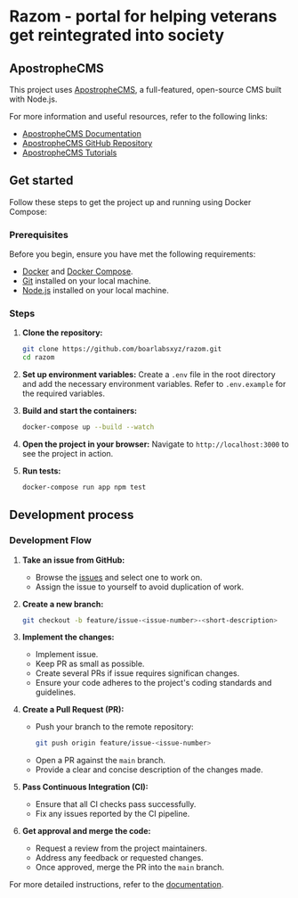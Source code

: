 # Razom - portal for helping veterans get reintegrated into society


## ApostropheCMS

This project uses [ApostropheCMS](https://apostrophecms.com/), a full-featured, open-source CMS built with Node.js.

For more information and useful resources, refer to the following links:

- [ApostropheCMS Documentation](https://docs.apostrophecms.org/)
- [ApostropheCMS GitHub Repository](https://github.com/apostrophecms/apostrophe)
- [ApostropheCMS Tutorials](https://apostrophecms.com/docs/tutorials/getting-started/)

## Get started

Follow these steps to get the project up and running using Docker Compose:
### Prerequisites

Before you begin, ensure you have met the following requirements:

- [Docker](https://www.docker.com/get-started) and [Docker Compose](https://docs.docker.com/compose/install/).
- [Git](https://git-scm.com/book/en/v2/Getting-Started-Installing-Git) installed on your local machine.
- [Node.js](https://nodejs.org/) installed on your local machine.

### Steps
1. **Clone the repository:**
    ```sh
    git clone https://github.com/boarlabsxyz/razom.git 
    cd razom
    ```

2. **Set up environment variables:**
    Create a `.env` file in the root directory and add the necessary environment variables. Refer to `.env.example` for the required variables.

3. **Build and start the containers:**
    ```sh
    docker-compose up --build --watch
    ```

4. **Open the project in your browser:**
    Navigate to `http://localhost:3000` to see the project in action.

5. **Run tests:**
    ```sh
    docker-compose run app npm test
    ```

## Development process


### Development Flow

1. **Take an issue from GitHub:**
    - Browse the [issues](https://github.com/boarlabsxyz/razom/issues) and select one to work on.
    - Assign the issue to yourself to avoid duplication of work.

2. **Create a new branch:**
    ```sh
    git checkout -b feature/issue-<issue-number>-<short-description>
    ```

3. **Implement the changes:**
    - Implement issue.
    - Keep PR as small as possible.
    - Create several PRs if issue requires significan changes.
    - Ensure your code adheres to the project's coding standards and guidelines.

4. **Create a Pull Request (PR):**
    - Push your branch to the remote repository:
        ```sh
        git push origin feature/issue-<issue-number>
        ```
    - Open a PR against the `main` branch.
    - Provide a clear and concise description of the changes made.

5. **Pass Continuous Integration (CI):**
    - Ensure that all CI checks pass successfully.
    - Fix any issues reported by the CI pipeline.

6. **Get approval and merge the code:**
    - Request a review from the project maintainers.
    - Address any feedback or requested changes.
    - Once approved, merge the PR into the `main` branch.


For more detailed instructions, refer to the [documentation](./docs).
